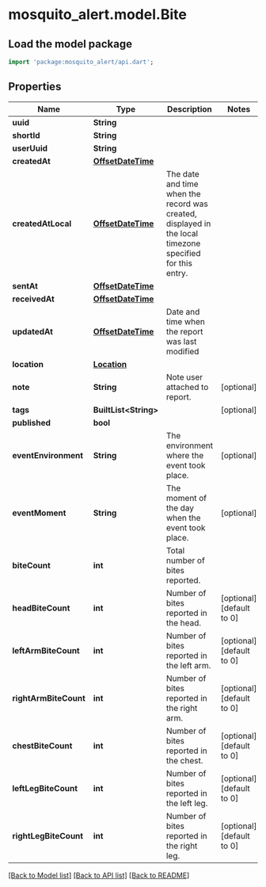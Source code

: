 # mosquito_alert.model.Bite

## Load the model package
```dart
import 'package:mosquito_alert/api.dart';
```

## Properties
Name | Type | Description | Notes
------------ | ------------- | ------------- | -------------
**uuid** | **String** |  | 
**shortId** | **String** |  | 
**userUuid** | **String** |  | 
**createdAt** | [**OffsetDateTime**](OffsetDateTime.md) |  | 
**createdAtLocal** | [**OffsetDateTime**](OffsetDateTime.md) | The date and time when the record was created, displayed in the local timezone specified for this entry. | 
**sentAt** | [**OffsetDateTime**](OffsetDateTime.md) |  | 
**receivedAt** | [**OffsetDateTime**](OffsetDateTime.md) |  | 
**updatedAt** | [**OffsetDateTime**](OffsetDateTime.md) | Date and time when the report was last modified | 
**location** | [**Location**](Location.md) |  | 
**note** | **String** | Note user attached to report. | [optional] 
**tags** | **BuiltList&lt;String&gt;** |  | [optional] 
**published** | **bool** |  | 
**eventEnvironment** | **String** | The environment where the event took place. | [optional] 
**eventMoment** | **String** | The moment of the day when the event took place. | [optional] 
**biteCount** | **int** | Total number of bites reported. | 
**headBiteCount** | **int** | Number of bites reported in the head. | [optional] [default to 0]
**leftArmBiteCount** | **int** | Number of bites reported in the left arm. | [optional] [default to 0]
**rightArmBiteCount** | **int** | Number of bites reported in the right arm. | [optional] [default to 0]
**chestBiteCount** | **int** | Number of bites reported in the chest. | [optional] [default to 0]
**leftLegBiteCount** | **int** | Number of bites reported in the left leg. | [optional] [default to 0]
**rightLegBiteCount** | **int** | Number of bites reported in the right leg. | [optional] [default to 0]

[[Back to Model list]](../README.md#documentation-for-models) [[Back to API list]](../README.md#documentation-for-api-endpoints) [[Back to README]](../README.md)



